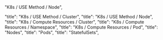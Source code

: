"K8s / USE Method / Node",

"title": "K8s / USE Method / Cluster",
"title": "K8s / USE Method / Node",
"title": "K8s / Compute Resources / Cluster",
"title": "K8s / Compute Resources / Namespace",
"title": "K8s / Compute Resources / Pod",
"title": "Nodes",
"title": "Pods",
"title": "StatefulSets",